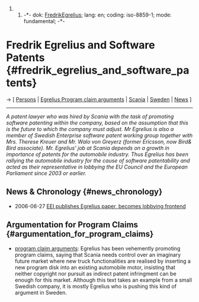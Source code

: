 1.  1.  -\*- dok: [FredrikEgrelius](FredrikEgrelius "wikilink"); lang:
        en; coding: iso-8859-1; mode: fundamental; -\*-

# Fredrik Egrelius and Software Patents {#fredrik_egrelius_and_software_patents}

-\> \[ [ Persons](SwpatremnaEn "wikilink") \| [ Egrelius Program claim
arguments](DilabProg04En "wikilink") \| [ Scania](ScaniaEn "wikilink")
\| [ Sweden](SwpatseEn "wikilink") \| [ News](SwpatcninoEn "wikilink")
\]

------------------------------------------------------------------------

*A patent lawyer who was hired by Scania with the task of promoting
software patenting within the company, based on the assumption that this
is the future to which the company must adjust. Mr Egrelius is also a
member of Swedish Enterprise software patent working group together with
Mrs. Therese Kreuer and Mr. Walo von Greyerz (former Ericsson, now Bird&
Bird associate). Mr. Egrelius\' job at Scania depends on a growth in
importance of patents for the automobile industry. Thus Egrelius has
been rallying the automobile industry for the cause of software
patentability and acted as their representative in lobbying the EU
Council and the European Parliament since 2003 or earlier.*

## News & Chronology {#news_chronology}

-   2006-06-27 [ EEI publishes Egrelius paper, becomes lobbying
    frontend](Eei0506En "wikilink")

## Argumentation for Program Claims {#argumentation_for_program_claims}

-   [ program claim arguments](DilabProg04En "wikilink"): Egrelius has
    been vehemently promoting program claims, saying that Scania needs
    control over an imaginary future market where new truck
    functionalities are realised by inserting a new program disk into an
    existing automobile motor, insisting that neither copyright nor
    pursuit as indirect patent infringment can be enough for this
    market. Although this text takes an example from a small Swedish
    company, it is mostly Egrelius who is pushing this kind of argument
    in Sweden.

